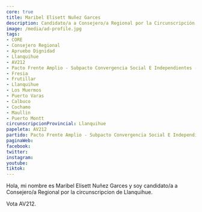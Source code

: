 ```yaml
---
core: true
title: Maribel Elisett Nuñez Garces
description: Candidato/a a Consejero/a Regional por la Circunscripción de Llanquihue
image: /media/ad-profile.jpg
tags:
- CORE
- Consejero Regional
- Apruebo Dignidad
- Llanquihue
- AV212
- Pacto Frente Amplio - Subpacto Convergencia Social E Independientes - Independientes
- Fresia
- Frutillar
- Llanquihue
- Los Muermos
- Puerto Varas
- Calbuco
- Cochamo
- Maullin
- Puerto Montt
circunscripcionProvincial: Llanquihue
papeleta: AV212
partido: Pacto Frente Amplio - Subpacto Convergencia Social E Independientes - Independientes
paginaWeb:
facebook:
twitter:
instagram:
youtube:
tiktok:
---
```

Hola, mi nombre es Maribel Elisett Nuñez Garces y soy candidato/a a Consejero/a Regional por la circunscripcion de Llanquihue.

Vota AV212.
